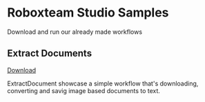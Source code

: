 # Roboxteam Studio Samples
Download and run our already made workflows

## Extract Documents
[Download](https://github.com/roboxteam/RoboxTeamStudio/raw/master/samples/ExtractDocuments.zip) 

ExtractDocument showcase a simple workflow that's downloading, converting and savig image based documents to text.


